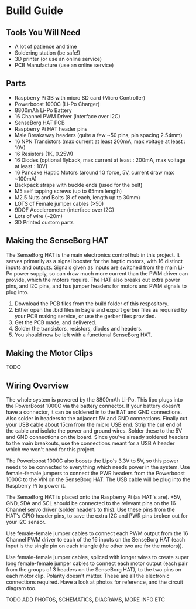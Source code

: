 # Build Guide

## Tools You Will Need
- A lot of patience and time
- Soldering station (be safe!)
- 3D printer (or use an online service)
- PCB Manufacture (use an online service)

## Parts
- Raspberry Pi 3B with micro SD card (Micro Controller)
- Powerboost 1000C (Li-Po Charger)
- 8800mAh Li-Po Battery
- 16 Channel PWM Driver (interface over I2C)
- SenseBorg HAT PCB
- Raspberry Pi HAT header pins
- Male Breakaway headers (quite a few ~50 pins, pin spacing 2.54mm)
- 16 NPN Transistors (max current at least 200mA, max voltage at least : 10V)
- 16 Resistors (1K, 0.25W)
- 16 Diodes (optional flyback, max current at least : 200mA, max voltage at least : 10V)
- 16 Pancake Haptic Motors (around 1G force, 5V, current draw max ~100mA)
- Backpack straps with buckle ends (used for the belt)
- M5 self tapping screws (up to 65mm length)
- M2.5 Nuts and Bolts (8 of each, length up to 30mm)
- LOTS of Female jumper cables (>50)
- 9DOF Accelerometer (interface over I2C)
- Lots of wire (~20m)
- 3D Printed custom parts

## Making the SenseBorg HAT
The SenseBorg HAT is the main electronics control hub in this project. It serves primarily as a signal booster for the haptic motors, with 16 distinct inputs and outputs. Signals given as inputs are switched from the main Li-Po power supply, so can draw much more current than the PWM driver can provide, which the motors require.
The HAT also breaks out extra power pins, and I2C pins, and has jumper headers for motors and PWM signals to plug into.


1. Download the PCB files from the build folder of this respository.
2. Either open the .brd files in Eagle and export gerber files as required by your PCB making service, or use the gerber files provided.
3. Get the PCB made, and delivered.
4. Solder the transistors, resistors, diodes and headers.
5. You should now be left with a functional SenseBorg HAT.


## Making the Motor Clips
TODO

## Wiring Overview
The whole system is powered by the 8800mAh Li-Po. This lipo plugs into the PowerBoost 1000C via the battery connector. If your battery doesn't have a connector, it can be soldered in to the BAT and GND connections. Also solder in headers to the adjacent 5V and GND connections. Finally cut your USB cable about 15cm from the micro USB end. Strip the cut end of the cable and isolate the power and ground wires. Solder these to the 5V and GND connections on the board. Since you've already soldered headers to the main breakouts, use the connections meant for a USB A header which we won't need for this project.

The Powerboost 1000C also boosts the Lipo's 3.3V to 5V, so this power needs to be connected to everything which needs power in the system. Use female-female jumpers to connect the PWR headers from the Powerboost 1000C to the VIN on the SenseBorg HAT. The USB cable will be plug into the Raspberry Pi to power it.

The SenseBorg HAT is placed onto the Raspberry Pi (as HAT's are). +5V, GND, SDA and SCL should be connected to the relevant pins on the 16 Channel servo driver (solder headers to this). Use these pins from the HAT's GPIO header pins, to save the extra I2C and PWR pins broken out for your I2C sensor.

Use female-female jumper cables to connect each PWM output from the 16 Channel PWM driver to each of the 16 inputs on the SenseBorg HAT (each input is the single pin on each triangle (the other two are for the motors)).

Use female-female jumper cables, spliced with longer wires to create super long female-female jumper cables to connect each motor output (each pair from the groups of 3 headers on the SenseBorg HAT), to the two pins on each motor clip. Polarity doesn't matter.
These are all the electronic connections required. Have a look at photos for reference, and the circuit diagram too.

TODO ADD PHOTOS, SCHEMATICS, DIAGRAMS, MORE INFO ETC